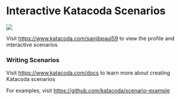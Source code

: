 # Interactive Katacoda Scenarios

[![](http://shields.katacoda.com/katacoda/sanjibpaul59/count.svg)](https://www.katacoda.com/sanjibpaul59 "Get your profile on Katacoda.com")

Visit https://www.katacoda.com/sanjibpaul59 to view the profile and interactive scenarios

### Writing Scenarios
Visit https://www.katacoda.com/docs to learn more about creating Katacoda scenarios

For examples, visit https://github.com/katacoda/scenario-example

